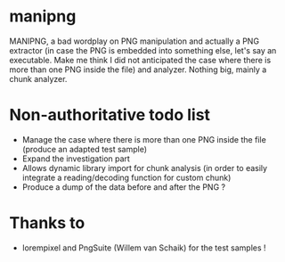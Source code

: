 manipng
=======

MANIPNG, a bad wordplay on PNG manipulation and actually a PNG extractor (in case the PNG is embedded into something else, let's say an executable. Make me think I did not anticipated the case where there is more than one PNG inside the file) and analyzer. Nothing big, mainly a chunk analyzer.

Non-authoritative todo list
===========================
- Manage the case where there is more than one PNG inside the file (produce an adapted test sample)
- Expand the investigation part
- Allows dynamic library import for chunk analysis (in order to easily integrate a reading/decoding function for custom chunk)
- Produce a dump of the data before and after the PNG ?

Thanks to
=========
- lorempixel and PngSuite (Willem van Schaik) for the test samples !